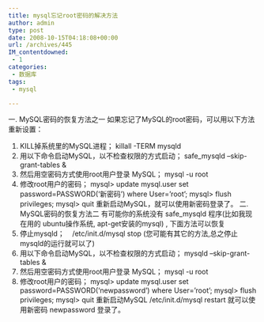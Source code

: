 ```yaml
---
title: mysql忘记root密码的解决方法
author: admin
type: post
date: 2008-10-15T04:18:08+00:00
url: /archives/445
IM_contentdowned:
 - 1
categories:
 - 数据库
tags:
 - mysql

---
```

一. MySQL密码的恢复方法之一
如果忘记了MySQL的root密码，可以用以下方法重新设置：
1. KILL掉系统里的MySQL进程；
killall -TERM mysqld
2. 用以下命令启动MySQL，以不检查权限的方式启动；
safe_mysqld –skip-grant-tables &
3. 然后用空密码方式使用root用户登录 MySQL；
mysql -u root
4. 修改root用户的密码；
mysql> update mysql.user set password=PASSWORD(‘新密码’) where User=’root’;
mysql> flush privileges;
mysql> quit
重新启动MySQL，就可以使用新密码登录了。
二. MySQL密码的恢复方法二
有可能你的系统没有 safe_mysqld 程序(比如我现在用的 ubuntu操作系统, apt-get安装的mysql) , 下面方法可以恢复
1. 停止mysqld；
   /etc/init.d/mysql stop
(您可能有其它的方法,总之停止mysqld的运行就可以了)
2. 用以下命令启动MySQL，以不检查权限的方式启动；
mysqld –skip-grant-tables &
3. 然后用空密码方式使用root用户登录 MySQL；
mysql -u root
4. 修改root用户的密码；
mysql> update mysql.user set password=PASSWORD(‘newpassword’) where User=’root’;
mysql> flush privileges;
mysql> quit
重新启动MySQL
/etc/init.d/mysql restart
就可以使用新密码 newpassword 登录了。